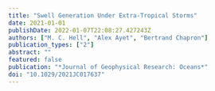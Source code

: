 ```yaml
---
title: "Swell Generation Under Extra-Tropical Storms"
date: 2021-01-01
publishDate: 2022-01-07T22:08:27.427243Z
authors: ["M. C. Hell", "Alex Ayet", "Bertrand Chapron"]
publication_types: ["2"]
abstract: ""
featured: false
publication: "*Journal of Geophysical Research: Oceans*"
doi: "10.1029/2021JC017637"
---
```


